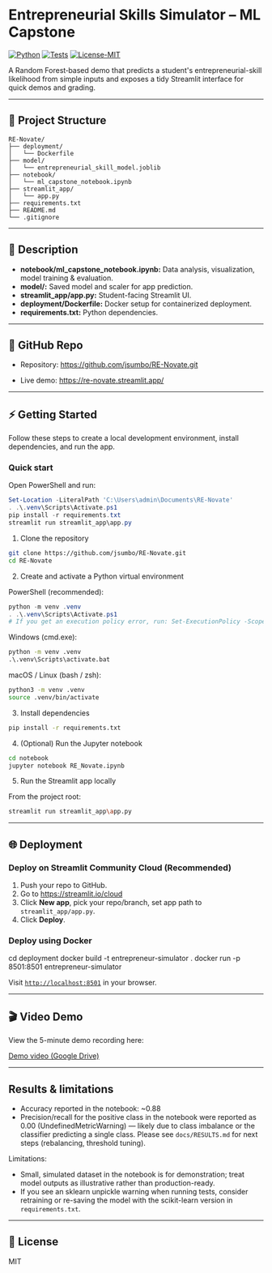 # Entrepreneurial Skills Simulator – ML Capstone

[![Python](https://img.shields.io/badge/python-3.11%2B-blue)](https://www.python.org/)
[![Tests](https://img.shields.io/badge/tests-pytest-orange)](#tests)
[![License-MIT](https://img.shields.io/badge/license-MIT-green)](LICENSE)

A Random Forest‑based demo that predicts a student's entrepreneurial-skill likelihood from simple inputs and exposes a tidy Streamlit interface for quick demos and grading.

---

## 🚀 Project Structure


```text
RE-Novate/
├── deployment/
│   └── Dockerfile
├── model/
│   └── entrepreneurial_skill_model.joblib
├── notebook/
│   └── ml_capstone_notebook.ipynb
├── streamlit_app/
│   └── app.py
├── requirements.txt
├── README.md
└── .gitignore
```
---

## 📑 Description

- **notebook/ml_capstone_notebook.ipynb:** Data analysis, visualization, model training & evaluation.
- **model/:** Saved model and scaler for app prediction.
- **streamlit_app/app.py:** Student-facing Streamlit UI.
- **deployment/Dockerfile:** Docker setup for containerized deployment.
- **requirements.txt:** Python dependencies.

---

## 🔗 GitHub Repo

- Repository: https://github.com/jsumbo/RE-Novate.git

- Live demo: https://re-novate.streamlit.app/

---

## ⚡ Getting Started

Follow these steps to create a local development environment, install dependencies, and run the app.

### Quick start
Open PowerShell and run:

```powershell
Set-Location -LiteralPath 'C:\Users\admin\Documents\RE-Novate'
. .\.venv\Scripts\Activate.ps1
pip install -r requirements.txt
streamlit run streamlit_app\app.py
```

1. Clone the repository

```bash
git clone https://github.com/jsumbo/RE-Novate.git
cd RE-Novate
```

2. Create and activate a Python virtual environment

PowerShell (recommended):

```powershell
python -m venv .venv
. .\.venv\Scripts\Activate.ps1
# If you get an execution policy error, run: Set-ExecutionPolicy -Scope Process -ExecutionPolicy Bypass
```

Windows (cmd.exe):

```cmd
python -m venv .venv
.\.venv\Scripts\activate.bat
```

macOS / Linux (bash / zsh):

```bash
python3 -m venv .venv
source .venv/bin/activate
```

3. Install dependencies

```bash
pip install -r requirements.txt
```

4. (Optional) Run the Jupyter notebook

```bash
cd notebook
jupyter notebook RE_Novate.ipynb
```

5. Run the Streamlit app locally

From the project root:

```bash
streamlit run streamlit_app\app.py
```

---

## 🌐 Deployment

### Deploy on Streamlit Community Cloud (Recommended)

1. Push your repo to GitHub.
2. Go to https://streamlit.io/cloud
3. Click **New app**, pick your repo/branch, set app path to `streamlit_app/app.py`.
4. Click **Deploy**.

### Deploy using Docker

cd deployment
docker build -t entrepreneur-simulator .
docker run -p 8501:8501 entrepreneur-simulator


Visit [`http://localhost:8501`](http://localhost:8501) in your browser.

---

## 🎬 Video Demo

View the 5-minute demo recording here:

[Demo video (Google Drive)](https://drive.google.com/drive/folders/1Y2HqxgIwvHjurHoLTAARfOk0zUH2i_AO?usp=sharing)


---

## Results & limitations

- Accuracy reported in the notebook: ~0.88
- Precision/recall for the positive class in the notebook were reported as 0.00 (UndefinedMetricWarning) — likely due to class imbalance or the classifier predicting a single class. Please see `docs/RESULTS.md` for next steps (rebalancing, threshold tuning).

Limitations:

- Small, simulated dataset in the notebook is for demonstration; treat model outputs as illustrative rather than production-ready.
- If you see an sklearn unpickle warning when running tests, consider retraining or re-saving the model with the scikit-learn version in `requirements.txt`.

---

## 📄 License

MIT
